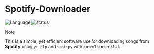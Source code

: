 # Spotify-Downloader

![Language](https://img.shields.io/badge/language-Python-blue?logo=python)
![status](https://img.shields.io/badge/status-In_Progress-yellow)

> [!NOTE]
> This is a simple, yet efficient software use for downloading songs from **Spotify** using `yt_dlp` and `spotipy` with `cutomTkinter` GUI.

